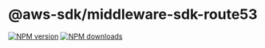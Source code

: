 # @aws-sdk/middleware-sdk-route53

[![NPM version](https://img.shields.io/npm/v/@aws-sdk/middleware-sdk-route53/beta.svg)](https://www.npmjs.com/package/@aws-sdk/middleware-sdk-route53)
[![NPM downloads](https://img.shields.io/npm/dm/@aws-sdk/middleware-sdk-route53.svg)](https://www.npmjs.com/package/@aws-sdk/middleware-sdk-route53)
